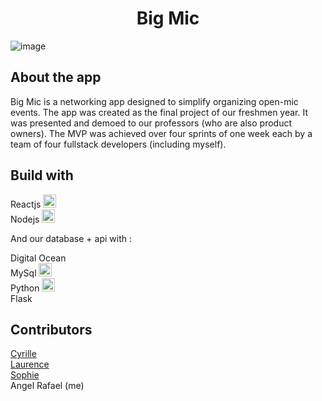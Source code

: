 <h1 align='center'>Big Mic</h1>

![image](https://s7.gifyu.com/images/Captured5c3ab4b9aa28e46.png)
## About the app

Big Mic is a networking app designed to simplify organizing open-mic events. The app was created as the final project of our freshmen year.
It was presented and demoed to our professors (who are also product owners). The MVP was achieved over four sprints of one week each by a team of four fullstack developers (including myself).

## Build with

Reactjs
<a href="https://reactjs.org/" title="React"><img src="https://github.com/tomchen/stack-icons/blob/master/logos/react.svg" alt="React" width="21px" height="21px"></a><br>
Nodejs
<a href="https://nodejs.org/" title="Node.js"><img src="https://github.com/tomchen/stack-icons/blob/master/logos/nodejs-icon.svg" alt="Node.js" width="21px" height="21px"></a>

And our database + api with :

Digital Ocean<br>
MySql
<a href="https://dev.mysql.com/" title="MySQL"><img src="https://github.com/tomchen/stack-icons/blob/master/logos/mysql.svg" alt="MySQL" width="21px" height="21px"></a><br>
Python
<a href="https://www.python.org/" title="Python"><img src="https://github.com/tomchen/stack-icons/blob/master/logos/python.svg" alt="Python" width="21px" height="21px"></a><br>
Flask

## Contributors
<a href="https://github.com/CyrGeo">Cyrille</a><br>
<a href="https://github.com/LaurierRose">Laurence</a><br>
<a href="https://github.com/sofiefrance">Sophie</a><br>
Angel Rafael (me)

